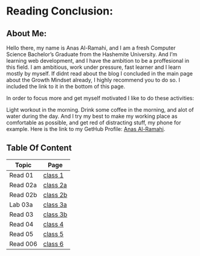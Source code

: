 # **Reading Conclusion:**

## **About Me**:

Hello there, my name is Anas Al-Ramahi, and I am a fresh Computer Science Bachelor’s Graduate from the Hashemite University. And I’m learning web development, and I have the ambition to be a proffesional in this field. I am ambitious, work under pressure, fast learner and I learn mostly by myself. If didnt read about the blog I concluded in the main page about the Growth Mindset already, I highly recommend you to do so. I included the link to it in the bottom of this page.

In order to focus more and get myself motivated I like to do these activities:

Light workout in the morning.
Drink some coffee in the morning, and alot of water during the day.
And I try my best to make my working place as comfortable as possible, and get red of distracting stuff, my phone for example.
Here is the link to my GetHub Profile: [Anas Al-Ramahi](https://github.com/AnasAlRamahi).

## **Table Of Content**

Topic | Page
------------- | -------------
Read 01 | [class 1](class1.md)
Read 02a | [class 2a](class2a.md)
Read 02b | [class 2b](class2b.md)
Lab 03a | [class 3a](class3a.md)
Read 03 | [class 3b](class3b.md)
Read 04 | [class 4](class4.md)
Read 05 | [class 5](class5.md)
Read 006 | [class 6](class6.md)